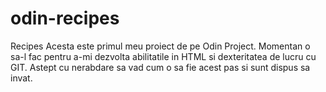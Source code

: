 # odin-recipes
Recipes
Acesta este primul meu proiect de pe Odin Project. Momentan o sa-l fac pentru a-mi dezvolta abilitatile in HTML si dexteritatea de lucru cu GIT. Astept cu nerabdare sa vad cum o sa fie acest pas si sunt dispus sa invat.